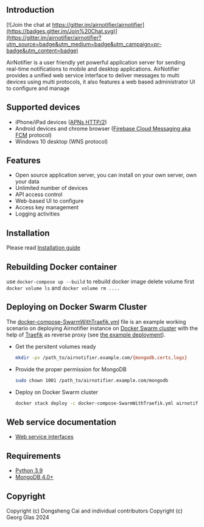 ## Introduction

[![Join the chat at https://gitter.im/airnotifier/airnotifier](https://badges.gitter.im/Join%20Chat.svg)](https://gitter.im/airnotifier/airnotifier?utm_source=badge&utm_medium=badge&utm_campaign=pr-badge&utm_content=badge)


AirNotifier is a user friendly yet powerful application server for sending real-time notifications to mobile and desktop applications. AirNotifier provides a unified web service interface to deliver messages to multi devices using multi protocols, it also features a web based administrator UI to configure and manage 

## Supported devices
- iPhone/iPad devices ([APNs HTTP/2](https://developer.apple.com/library/archive/documentation/NetworkingInternet/Conceptual/RemoteNotificationsPG/CommunicatingwithAPNs.html))
- Android devices and chrome browser ([Firebase Cloud Messaging aka FCM](https://firebase.google.com/docs/cloud-messaging) protocol)
- Windows 10 desktop (WNS protocol)

## Features
- Open source application server, you can install on your own server, own your data
- Unlimited number of devices
- API access control
- Web-based UI to configure
- Access key management
- Logging activities


## Installation

Please read [Installation guide](https://github.com/airnotifier/airnotifier/wiki/Installation)

## Rebuilding Docker container

use ```docker-compose up --build``` to rebuild docker image delete volume
first ```docker volume ls``` and ```docker volume rm ....```

## Deploying on Docker Swarm Cluster

The [docker-compose-SwarmWithTraefik.yml](https://github.com/andisugandi/airnotifier/blob/master/docker-compose-SwarmWithTraefik.yml) file is an example working scenario on deploying Airnotifier instance on [Docker Swarm cluster](https://docs.docker.com/engine/swarm/swarm-tutorial/) with the help of [Traefik](https://traefik.io/traefik/) as reverse proxy (see [the example deployment](https://tech.aufomm.com/traefik/)).

- Get the persitent volumes ready

  ~~~bash
  mkdir -pv /path_to/airnotifier.example.com/{mongodb,certs,logs}
  ~~~

- Provide the proper permission for MongoDB

  ~~~bash
  sudo chown 1001 /path_to/airnotifier.example.com/mongodb
  ~~~

- Deploy on Docker Swarm cluster

  ~~~bash
  docker stack deploy -c docker-compose-SwarmWithTraefik.yml airnotifier-example-com
  ~~~

## Web service documentation
- [Web service interfaces](https://github.com/airnotifier/airnotifier/wiki/API)

## Requirements

- [Python 3.9](http://www.python.org)
- [MongoDB 4.0+](http://www.mongodb.org/)

## Copyright
Copyright (c) Dongsheng Cai and individual contributors
Copyright (c) Georg Glas 2024
